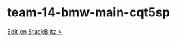 # team-14-bmw-main-cqt5sp

[Edit on StackBlitz ⚡️](https://stackblitz.com/edit/team-14-bmw-main-cqt5sp)
